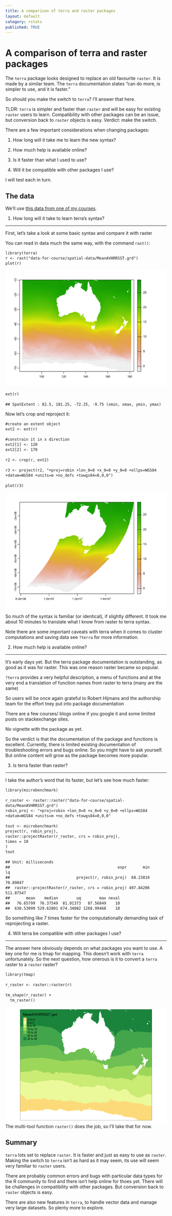```yaml
---
title: A comparison of terra and raster packages
layout: default
category: rstats
published: TRUE
---
```


A comparison of terra and raster packages
=========================================

The `terra` package looks designed to replace an old favourite `raster`.
It is made by a similar team. The `terra` documentation states “can do
more, is simpler to use, and it is faster.”

So should you make the switch to `terra`? I’ll answer that here.

TLDR: `terra` is simpler and faster than `raster` and will be easy for
existing `raster` users to learn. Compatibility with other packages can
be an issue, but conversion back to `raster` objects is easy. Verdict:
make the switch.

There are a few important considerations when changing packages:

1.  How long will it take me to learn the new syntax?

2.  How much help is available online?

3.  Is it faster than what I used to use?

4.  Will it be compatible with other packages I use?

I will test each in turn.

The data
--------

We’ll use [this data from one of my
courses](https://www.seascapemodels.org/data/data-wrangling-spatial-course-data.zip).

1. How long will it take to learn terra’s syntax?
-------------------------------------------------

First, let’s take a look at some basic syntax and compare it with raster

You can read in data much the same way, with the command `rast()`:

    library(terra)
    r <- rast("data-for-course/spatial-data/MeanAVHRRSST.grd")
    plot(r)

![](images/2021-05-28-terra-raster-comparison/unnamed-chunk-1-1.png)

    ext(r)

    ## SpatExtent : 82.5, 181.25, -72.25, -9.75 (xmin, xmax, ymin, ymax)

Now let’s crop and reproject it:

    #create an extent object
    ext2 <- ext(r)

    #constrain it in x direction
    ext2[1] <- 120
    ext2[2] <- 170

    r2 <- crop(r, ext2)

    r3 <- project(r2, "+proj=robin +lon_0=0 +x_0=0 +y_0=0 +ellps=WGS84 +datum=WGS84 +units=m +no_defs +towgs84=0,0,0")

    plot(r3)

![](images/2021-05-28-terra-raster-comparison/unnamed-chunk-2-1.png)

So much of the syntax is familiar (or identical), if slightly different.
It took me about 10 minutes to translate what I know from raster to
terra syntax.

Note there are some important caveats with terra when it comes to
cluster computations and saving data see `?terra` for more information.

2. How much help is available online?
-------------------------------------

It’s early days yet. But the terra package documentation is outstanding,
as good as it was for raster. This was one reason raster became so
popular.

`?terra` provides a very helpful description, a menu of functions and at
the very end a translation of function names from raster to terra (many
are the same)

So users will be once again grateful to Robert Hijmans and the
authorship team for the effort tney put into package documentation

There are a few courses/ blogs online if you google it and some limited
posts on stackexchange sites.

No vignette with the package as yet.

So the verdict is that the documentation of the package and functions is
excellent. Currently, there is limited existing documentation of
troubleshooting errors and bugs online. So you might have to ask
yourself. But online content will grow as the package becomes more
popular.

3. Is terra faster than raster?
-------------------------------

I take the author’s word that its faster, but let’s see how much faster:

    library(microbenchmark)

    r_raster <- raster::raster("data-for-course/spatial-data/MeanAVHRRSST.grd")
    robin_proj <- "+proj=robin +lon_0=0 +x_0=0 +y_0=0 +ellps=WGS84 +datum=WGS84 +units=m +no_defs +towgs84=0,0,0"

    tout <- microbenchmark(
    project(r, robin_proj),
    raster::projectRaster(r_raster, crs = robin_proj),
    times = 10
    )
    tout

    ## Unit: milliseconds
    ##                                               expr       min        lq
    ##                             project(r, robin_proj)  68.23819  70.89847
    ##  raster::projectRaster(r_raster, crs = robin_proj) 497.84206 511.87547
    ##       mean    median        uq        max neval
    ##   76.65799  76.37549  81.01373   87.56849    10
    ##  630.53099 529.62801 674.34082 1268.99468    10

So something like 7 times faster for the computationally demanding task
of reprojecting a raster.

4. Will terra be compatible with other packages I use?
------------------------------------------------------

The answer here obviously depends on what packages you want to use. A
key one for me is tmap for mapping. This doesn’t work with `terra`
unfortunately. So the next question, how onerous is it to convert a
`terra` raster to a `raster` raster?

    library(tmap)

    r_raster <- raster::raster(r)

    tm_shape(r_raster) +
      tm_raster()

![](images/2021-05-28-terra-raster-comparison/unnamed-chunk-4-1.png) The
multi-tool function `raster()` does the job, so I’ll take that for now.

Summary
-------

`terra` lots set to replace `raster`. It is faster and just as easy to
use as `raster`. Making the switch to `terra` isn’t as hard as it may
seem, its use will seem very familiar to `raster` users.

There are probably common errors and bugs with particular data types for
the R community to find and there isn’t help online for thoes yet. There
will be challenges in compatibility with other packages. But conversion
back to `raster` objects is easy.

There are also new features in `terra`, to handle vector data and manage
very large datasets. So plenty more to explore.
